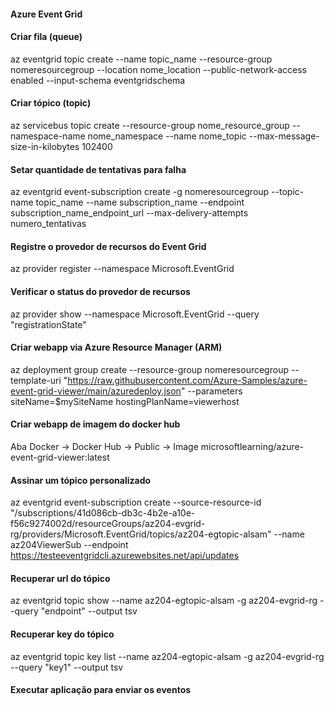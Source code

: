 #### Azure Event Grid

#### Criar fila (queue)
az eventgrid topic create --name topic_name --resource-group nomeresourcegroup --location nome_location --public-network-access enabled --input-schema eventgridschema  

#### Criar tópico (topic)
az servicebus topic create --resource-group nome_resource_group --namespace-name nome_namespace --name nome_topic --max-message-size-in-kilobytes 102400

#### Setar quantidade de tentativas para falha
az eventgrid event-subscription create -g nomeresourcegroup --topic-name topic_name --name subscription_name --endpoint subscription_name_endpoint_url --max-delivery-attempts numero_tentativas

#### Registre o provedor de recursos do Event Grid
az provider register --namespace Microsoft.EventGrid

#### Verificar o status do provedor de recursos
az provider show --namespace Microsoft.EventGrid --query "registrationState"

#### Criar webapp via Azure Resource Manager (ARM)
az deployment group create --resource-group nomeresourcegroup --template-uri "https://raw.githubusercontent.com/Azure-Samples/azure-event-grid-viewer/main/azuredeploy.json" --parameters siteName=$mySiteName hostingPlanName=viewerhost

#### Criar webapp de imagem do docker hub
Aba Docker -> Docker Hub -> Public -> Image microsoftlearning/azure-event-grid-viewer:latest

#### Assinar um tópico personalizado
az eventgrid event-subscription create --source-resource-id "/subscriptions/41d086cb-db3c-4b2e-a10e-f56c9274002d/resourceGroups/az204-evgrid-rg/providers/Microsoft.EventGrid/topics/az204-egtopic-alsam" --name az204ViewerSub --endpoint https://testeeventgridcli.azurewebsites.net/api/updates

#### Recuperar url do tópico
az eventgrid topic show --name az204-egtopic-alsam -g az204-evgrid-rg --query "endpoint" --output tsv

#### Recuperar key do tópico
az eventgrid topic key list --name az204-egtopic-alsam -g az204-evgrid-rg --query "key1" --output tsv

#### Executar aplicação para enviar os eventos
